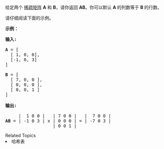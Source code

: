 <p>给定两个&nbsp;<a href="https://baike.baidu.com/item/稀疏矩阵/" target="_blank">稀疏矩阵</a>&nbsp;<strong>A</strong>&nbsp;和&nbsp;<strong>B</strong>，请你返回&nbsp;<strong>AB</strong>。你可以默认&nbsp;<strong>A&nbsp;</strong>的列数等于&nbsp;<strong>B&nbsp;</strong>的行数。</p>

<p>请仔细阅读下面的示例。</p>

<p><strong>示例：</strong></p>

<pre><strong>输入:

</strong><strong>A</strong> = [
  [ 1, 0, 0],
  [-1, 0, 3]
]

<strong>B</strong> = [
  [ 7, 0, 0 ],
  [ 0, 0, 0 ],
  [ 0, 0, 1 ]
]

<strong>输出:</strong>

     |  1 0 0 |   | 7 0 0 |   |  7 0 0 |
<strong>AB</strong> = | -1 0 3 | x | 0 0 0 | = | -7 0 3 |
                  | 0 0 1 |
</pre>
<div><div>Related Topics</div><div><li>哈希表</li></div></div>